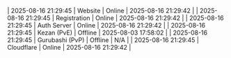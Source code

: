 | 2025-08-16 21:29:45 | Website | Online | 2025-08-16 21:29:42 |
| 2025-08-16 21:29:45 | Registration | Online | 2025-08-16 21:29:42 |
| 2025-08-16 21:29:45 | Auth Server | Online | 2025-08-16 21:29:42 |
| 2025-08-16 21:29:45 | Kezan (PvE) | Offline | 2025-08-03 17:58:02 |
| 2025-08-16 21:29:45 | Gurubashi (PvP) | Offline | N/A |
| 2025-08-16 21:29:45 | Cloudflare | Online | 2025-08-16 21:29:42 |
